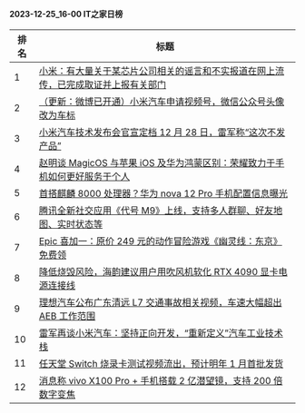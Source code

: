 #### 2023-12-25_16-00  IT之家日榜

| 排名 | 标题|
| --- | ---|
| 1 | [小米：有大量关于某芯片公司相关的谣言和不实报道在网上流传，已完成取证并上报有关部门](https://www.ithome.com/0/741/277.htm) |
| 2 | [（更新：微博已开通）小米汽车申请视频号，微信公众号头像改为车标](https://www.ithome.com/0/741/260.htm) |
| 3 | [小米汽车技术发布会官宣定档 12 月 28 日，雷军称“这次不发产品”](https://www.ithome.com/0/741/313.htm) |
| 4 | [赵明谈 MagicOS 与苹果 iOS 及华为鸿蒙区别：荣耀致力于手机如何更好服务于个人](https://www.ithome.com/0/741/274.htm) |
| 5 | [首搭麒麟 8000 处理器？华为 nova 12 Pro 手机配置信息曝光](https://www.ithome.com/0/741/326.htm) |
| 6 | [腾讯全新社交应用《代号 M9》上线，支持多人群聊、好友地图、实时状态等](https://www.ithome.com/0/741/246.htm) |
| 7 | [Epic 喜加一：原价 249 元的动作冒险游戏《幽灵线：东京》免费领](https://www.ithome.com/0/741/293.htm) |
| 8 | [降低烧毁风险，海韵建议用户用吹风机软化 RTX 4090 显卡电源连接线](https://www.ithome.com/0/741/288.htm) |
| 9 | [理想汽车公布广东清远 L7 交通事故相关视频，车速大幅超出 AEB 工作范围](https://www.ithome.com/0/741/272.htm) |
| 10 | [雷军再谈小米汽车：坚持正向开发，“重新定义”汽车工业技术栈](https://www.ithome.com/0/741/362.htm) |
| 11 | [任天堂 Switch 烧录卡测试视频流出，预计明年 1 月首批发货](https://www.ithome.com/0/741/265.htm) |
| 12 | [消息称 vivo X100 Pro + 手机搭载 2 亿潜望镜，支持 200 倍数字变焦](https://www.ithome.com/0/741/317.htm) |
